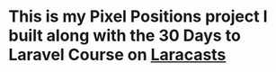 # This is my Pixel Positions project I built along with the 30 Days to Laravel Course on <a href="https://laracasts.com">Laracasts</a>
